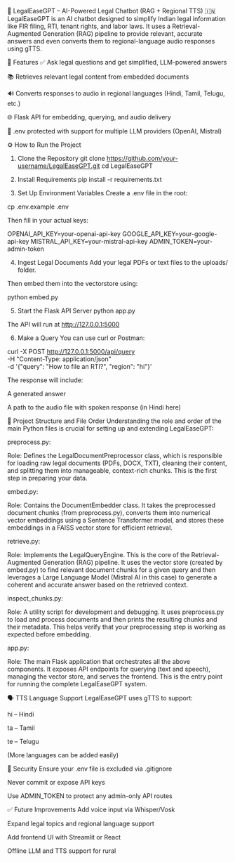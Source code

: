 🧠 LegalEaseGPT – AI-Powered Legal Chatbot (RAG + Regional TTS) 🇮🇳
LegalEaseGPT is an AI chatbot designed to simplify Indian legal information like FIR filing, RTI, tenant rights, and labor laws. It uses a Retrieval-Augmented Generation (RAG) pipeline to provide relevant, accurate answers and even converts them to regional-language audio responses using gTTS.

🚀 Features
✅ Ask legal questions and get simplified, LLM-powered answers

📚 Retrieves relevant legal content from embedded documents

🔊 Converts responses to audio in regional languages (Hindi, Tamil, Telugu, etc.)

🌐 Flask API for embedding, querying, and audio delivery

🔐 .env protected with support for multiple LLM providers (OpenAI, Mistral)

⚙️ How to Run the Project
1. Clone the Repository
git clone https://github.com/your-username/LegalEaseGPT.git
cd LegalEaseGPT

2. Install Requirements
pip install -r requirements.txt

3. Set Up Environment Variables
Create a .env file in the root:

cp .env.example .env

Then fill in your actual keys:

OPENAI_API_KEY=your-openai-api-key
GOOGLE_API_KEY=your-google-api-key
MISTRAL_API_KEY=your-mistral-api-key
ADMIN_TOKEN=your-admin-token

4. Ingest Legal Documents
Add your legal PDFs or text files to the uploads/ folder.

Then embed them into the vectorstore using:

python embed.py

5. Start the Flask API Server
python app.py

The API will run at http://127.0.0.1:5000

6. Make a Query
You can use curl or Postman:

curl -X POST http://127.0.0.1:5000/api/query \
     -H "Content-Type: application/json" \
     -d '{"query": "How to file an RTI?", "region": "hi"}'

The response will include:

A generated answer

A path to the audio file with spoken response (in Hindi here)

📂 Project Structure and File Order
Understanding the role and order of the main Python files is crucial for setting up and extending LegalEaseGPT:

preprocess.py:

Role: Defines the LegalDocumentPreprocessor class, which is responsible for loading raw legal documents (PDFs, DOCX, TXT), cleaning their content, and splitting them into manageable, context-rich chunks. This is the first step in preparing your data.

embed.py:

Role: Contains the DocumentEmbedder class. It takes the preprocessed document chunks (from preprocess.py), converts them into numerical vector embeddings using a Sentence Transformer model, and stores these embeddings in a FAISS vector store for efficient retrieval.

retrieve.py:

Role: Implements the LegalQueryEngine. This is the core of the Retrieval-Augmented Generation (RAG) pipeline. It uses the vector store (created by embed.py) to find relevant document chunks for a given query and then leverages a Large Language Model (Mistral AI in this case) to generate a coherent and accurate answer based on the retrieved context.

inspect_chunks.py:

Role: A utility script for development and debugging. It uses preprocess.py to load and process documents and then prints the resulting chunks and their metadata. This helps verify that your preprocessing step is working as expected before embedding.

app.py:

Role: The main Flask application that orchestrates all the above components. It exposes API endpoints for querying (text and speech), managing the vector store, and serves the frontend. This is the entry point for running the complete LegalEaseGPT system.

🗣️ TTS Language Support
LegalEaseGPT uses gTTS to support:

hi – Hindi

ta – Tamil

te – Telugu

(More languages can be added easily)

🔐 Security
Ensure your .env file is excluded via .gitignore

Never commit or expose API keys

Use ADMIN_TOKEN to protect any admin-only API routes

✅ Future Improvements
Add voice input via Whisper/Vosk

Expand legal topics and regional language support

Add frontend UI with Streamlit or React

Offline LLM and TTS support for rural 